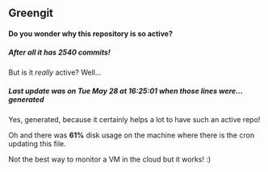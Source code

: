 ## Greengit

#### Do you wonder why this repository is so active?

##### After all it has 2540 commits!

But is it *really* active? Well...

##### Last update was on Tue May 28 at 16:25:01 when those lines were... generated

Yes, generated, because it certainly helps a lot to have such an active repo!

Oh and there was **61%** disk usage on the machine
where there is the cron updating this file.

Not the best way to monitor a VM in the cloud but it works! :)
